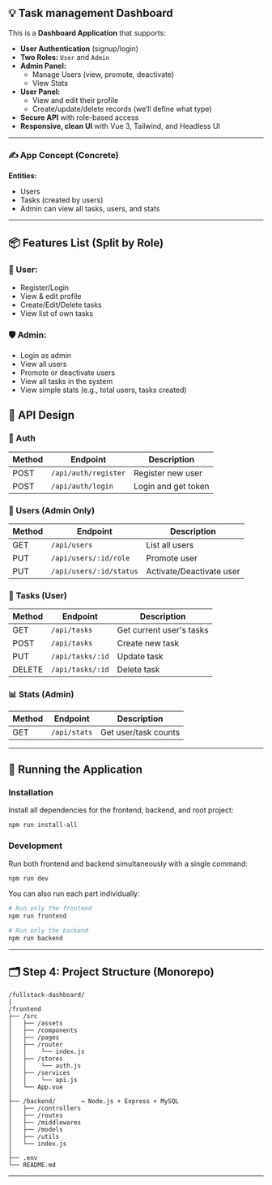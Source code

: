 ## 💡 Task management Dashboard

This is a **Dashboard Application** that supports:

- **User Authentication** (signup/login)
- **Two Roles:** `User` and `Admin`
- **Admin Panel:**
  - Manage Users (view, promote, deactivate)
  - View Stats
- **User Panel:**
  - View and edit their profile
  - Create/update/delete records (we’ll define what type)
- **Secure API** with role-based access
- **Responsive, clean UI** with Vue 3, Tailwind, and Headless UI

---

### ✍️ App Concept (Concrete)

**Entities:**
- Users
- Tasks (created by users)
- Admin can view all tasks, users, and stats

---

## 📦 Features List (Split by Role)

### 👤 User:
- Register/Login
- View & edit profile
- Create/Edit/Delete tasks
- View list of own tasks

### 🛡️ Admin:
- Login as admin
- View all users
- Promote or deactivate users
- View all tasks in the system
- View simple stats (e.g., total users, tasks created)


## 📡 API Design


### 🔐 Auth
| Method | Endpoint         | Description       |
|--------|------------------|-------------------|
| POST   | `/api/auth/register` | Register new user |
| POST   | `/api/auth/login`    | Login and get token |

### 👤 Users (Admin Only)
| Method | Endpoint        | Description         |
|--------|-----------------|---------------------|
| GET    | `/api/users`    | List all users      |
| PUT    | `/api/users/:id/role` | Promote user       |
| PUT    | `/api/users/:id/status` | Activate/Deactivate user |

### 📝 Tasks (User)
| Method | Endpoint         | Description              |
|--------|------------------|--------------------------|
| GET    | `/api/tasks`     | Get current user's tasks |
| POST   | `/api/tasks`     | Create new task          |
| PUT    | `/api/tasks/:id` | Update task              |
| DELETE | `/api/tasks/:id` | Delete task              |

### 📊 Stats (Admin)
| Method | Endpoint      | Description               |
|--------|---------------|---------------------------|
| GET    | `/api/stats`  | Get user/task counts      |

---

## 🚀 Running the Application

### Installation

Install all dependencies for the frontend, backend, and root project:

```bash
npm run install-all
```

### Development

Run both frontend and backend simultaneously with a single command:

```bash
npm run dev
```

You can also run each part individually:

```bash
# Run only the frontend
npm run frontend

# Run only the backend
npm run backend
```

---

## 🗂️ Step 4: Project Structure (Monorepo)

```
/fullstack-dashboard/
│
/frontend
├── /src
│   ├── /assets
│   ├── /components
│   ├── /pages
│   ├── /router
│   │    └── index.js
│   ├── /stores
│   │    └── auth.js
│   ├── /services
│   │    └── api.js
│   └── App.vue
│
├── /backend/       → Node.js + Express + MySQL
│   ├── /controllers
│   ├── /routes
│   ├── /middlewares
│   ├── /models
│   ├── /utils
│   └── index.js
│
├── .env
└── README.md
```

---